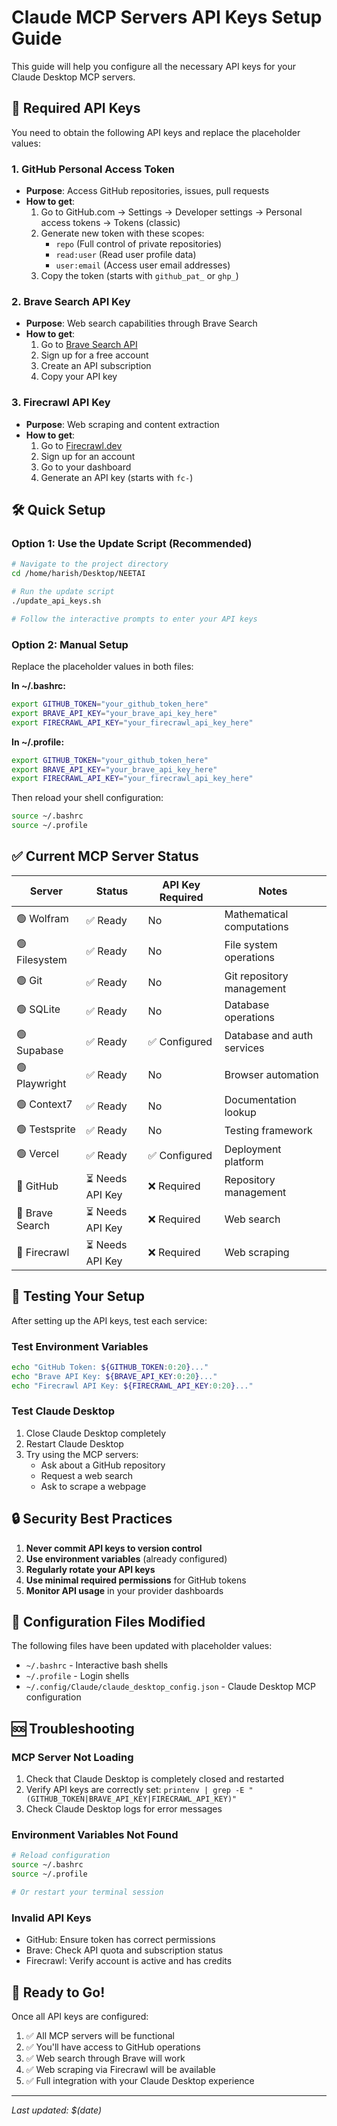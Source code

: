 # Claude MCP Servers API Keys Setup Guide

This guide will help you configure all the necessary API keys for your Claude Desktop MCP servers.

## 🔑 Required API Keys

You need to obtain the following API keys and replace the placeholder values:

### 1. GitHub Personal Access Token
- **Purpose**: Access GitHub repositories, issues, pull requests
- **How to get**: 
  1. Go to GitHub.com → Settings → Developer settings → Personal access tokens → Tokens (classic)
  2. Generate new token with these scopes:
     - `repo` (Full control of private repositories)
     - `read:user` (Read user profile data)
     - `user:email` (Access user email addresses)
  3. Copy the token (starts with `github_pat_` or `ghp_`)

### 2. Brave Search API Key
- **Purpose**: Web search capabilities through Brave Search
- **How to get**:
  1. Go to [Brave Search API](https://api.search.brave.com/)
  2. Sign up for a free account
  3. Create an API subscription
  4. Copy your API key

### 3. Firecrawl API Key
- **Purpose**: Web scraping and content extraction
- **How to get**:
  1. Go to [Firecrawl.dev](https://firecrawl.dev/)
  2. Sign up for an account
  3. Go to your dashboard
  4. Generate an API key (starts with `fc-`)

## 🛠️ Quick Setup

### Option 1: Use the Update Script (Recommended)
```bash
# Navigate to the project directory
cd /home/harish/Desktop/NEETAI

# Run the update script
./update_api_keys.sh

# Follow the interactive prompts to enter your API keys
```

### Option 2: Manual Setup
Replace the placeholder values in both files:

**In ~/.bashrc:**
```bash
export GITHUB_TOKEN="your_github_token_here"
export BRAVE_API_KEY="your_brave_api_key_here"  
export FIRECRAWL_API_KEY="your_firecrawl_api_key_here"
```

**In ~/.profile:**
```bash
export GITHUB_TOKEN="your_github_token_here"
export BRAVE_API_KEY="your_brave_api_key_here"
export FIRECRAWL_API_KEY="your_firecrawl_api_key_here"
```

Then reload your shell configuration:
```bash
source ~/.bashrc
source ~/.profile
```

## ✅ Current MCP Server Status

| Server | Status | API Key Required | Notes |
|--------|--------|------------------|--------|
| 🟢 Wolfram | ✅ Ready | No | Mathematical computations |
| 🟢 Filesystem | ✅ Ready | No | File system operations |
| 🟢 Git | ✅ Ready | No | Git repository management |
| 🟢 SQLite | ✅ Ready | No | Database operations |
| 🟢 Supabase | ✅ Ready | ✅ Configured | Database and auth services |
| 🟢 Playwright | ✅ Ready | No | Browser automation |
| 🟢 Context7 | ✅ Ready | No | Documentation lookup |
| 🟢 Testsprite | ✅ Ready | No | Testing framework |
| 🟢 Vercel | ✅ Ready | ✅ Configured | Deployment platform |
| 🔴 GitHub | ⏳ Needs API Key | ❌ Required | Repository management |
| 🔴 Brave Search | ⏳ Needs API Key | ❌ Required | Web search |
| 🔴 Firecrawl | ⏳ Needs API Key | ❌ Required | Web scraping |

## 🧪 Testing Your Setup

After setting up the API keys, test each service:

### Test Environment Variables
```bash
echo "GitHub Token: ${GITHUB_TOKEN:0:20}..."
echo "Brave API Key: ${BRAVE_API_KEY:0:20}..."
echo "Firecrawl API Key: ${FIRECRAWL_API_KEY:0:20}..."
```

### Test Claude Desktop
1. Close Claude Desktop completely
2. Restart Claude Desktop
3. Try using the MCP servers:
   - Ask about a GitHub repository
   - Request a web search
   - Ask to scrape a webpage

## 🔒 Security Best Practices

1. **Never commit API keys to version control**
2. **Use environment variables** (already configured)
3. **Regularly rotate your API keys**
4. **Use minimal required permissions** for GitHub tokens
5. **Monitor API usage** in your provider dashboards

## 🎯 Configuration Files Modified

The following files have been updated with placeholder values:
- `~/.bashrc` - Interactive bash shells
- `~/.profile` - Login shells
- `~/.config/Claude/claude_desktop_config.json` - Claude Desktop MCP configuration

## 🆘 Troubleshooting

### MCP Server Not Loading
1. Check that Claude Desktop is completely closed and restarted
2. Verify API keys are correctly set: `printenv | grep -E "(GITHUB_TOKEN|BRAVE_API_KEY|FIRECRAWL_API_KEY)"`
3. Check Claude Desktop logs for error messages

### Environment Variables Not Found
```bash
# Reload configuration
source ~/.bashrc
source ~/.profile

# Or restart your terminal session
```

### Invalid API Keys
- GitHub: Ensure token has correct permissions
- Brave: Check API quota and subscription status  
- Firecrawl: Verify account is active and has credits

## 🚀 Ready to Go!

Once all API keys are configured:
1. ✅ All MCP servers will be functional
2. ✅ You'll have access to GitHub operations
3. ✅ Web search through Brave will work
4. ✅ Web scraping via Firecrawl will be available
5. ✅ Full integration with your Claude Desktop experience

---
*Last updated: $(date)*